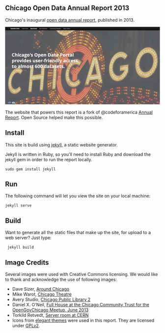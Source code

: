 Chicago Open Data Annual Report 2013
------------------------------------

Chicago's inaugural [open data annual report](http://report.cityofchicago.org/open-data-2013/), published in 2013.

!['Screenshot of Open Data Annual Report 2013'](img/report_screenshot.png)

The website that powers this report is a fork of @codeforamerica [Annual Report](http://github.com/codeforamerica/annual). Open Source helped make this possible.

Install
-------

This site is build using [jekyll](http://jekyllrb.com/), a static website generator. 

Jekyll is written in Ruby, so you'll need to install Ruby and download the jekyll gem in order to run the report locally.

    sudo gem install jekyll

Run
---
The following command will let you view the site on your local machine:

    jekyll serve

Build
-----
Want to generate all the static files that make up the site, for upload to a web server? Just type:

     jekyll build


Image Credits
-------------
Several images were used with Creative Commons licensing. We would like to thank and acknowledge the use of following images:
+ Dave Sizer, [Around Chicago](http://www.flickr.com/photos/aphid00/5917233995/)
+ Mike Warot, [Chicago Theatre](http://www.flickr.com/photos/pagedooley/2718941649)
+ Avery Studio, [Chicago Public Library 2](http://www.flickr.com/photos/juggernautco/9056237679/in/set-72157634153095271)
+ Daniel X. O'Neil, [Full House at the Chicago Community Trust for the OpenGovChicago Meetup, June 2013](http://www.flickr.com/photos/juggernautco/9056237679/in/set-72157634153095271)
+ Torkild Retvedt, [Server room at CERN](http://www.flickr.com/photos/juggernautco/9056237679/in/set-72157634153095271)
+ Icons from [elegant themes](http://www.elegantthemes.com/blog/freebie-of-the-week/beautiful-flat-icons-for-free) were used in this report. They are licensed under [GPLv2](http://www.gnu.org/licenses/gpl-2.0.html).
